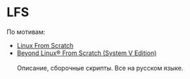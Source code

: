 # LFS
По мотивам:<br>
* [Linux From Scratch][1]<br>
* [Beyond Linux® From Scratch (System V Edition)][2]<br><br>
Описание, сборочные скрипты. Все на русском языке.

[1]: http://www.linuxfromscratch.org/lfs/view/stable/index.html
[2]: http://www.linuxfromscratch.org/blfs/view/stable/index.html
